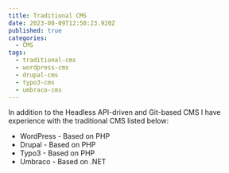 ```yaml
---
title: Traditional CMS
date: 2023-08-09T12:50:23.920Z
published: true
categories:
  - CMS
tags:
  - traditional-cms
  - wordpress-cms
  - drupal-cms
  - typo3-cms
  - umbraco-cms
---
```


In addition to the Headless API-driven and Git-based CMS I have experience with the traditional CMS listed below:

* WordPress - Based on PHP
* Drupal - Based on PHP
* Typo3 - Based on PHP
* Umbraco - Based on .NET